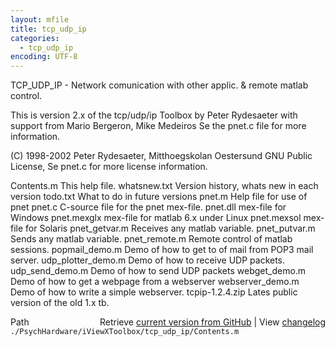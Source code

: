 ```yaml
---
layout: mfile
title: tcp_udp_ip
categories:
  - tcp_udp_ip
encoding: UTF-8
---
```


TCP\_UDP\_IP  - Network comunication with other applic. & remote matlab control.

 This is version 2.x of the tcp/udp/ip Toolbox by
 Peter Rydesaeter with support from  Mario Bergeron,  Mike Medeiros
 Se the pnet.c file for more information.

 \(C\) 1998-2002 Peter Rydesaeter, Mitthoegskolan Oestersund
     GNU Public License, Se pnet.c for more license information.

 Contents.m            This help file.
 whatsnew.txt          Version history, whats new in each version
 todo.txt              What to do in future versions
 pnet.m                Help file for use of pnet
 pnet.c                C-source file for the pnet mex-file.
 pnet.dll              mex-file for Windows
 pnet.mexglx           mex-file for matlab 6.x under Linux
 pnet.mexsol           mex-file for Solaris
 pnet\_getvar.m         Receives any matlab variable.
 pnet\_putvar.m         Sends any matlab variable.
 pnet\_remote.m         Remote control of matlab sessions.
 popmail\_demo.m        Demo of how to get to of mail from POP3 mail server.
 udp\_plotter\_demo.m    Demo of how to receive UDP packets.
 udp\_send\_demo.m       Demo of how to send UDP packets
 webget\_demo.m         Demo of how to get a webpage from a webserver
 webserver\_demo.m      Demo of how to write a simple webserver.
 tcpip-1.2.4.zip       Lates public version of the old 1.x tb.



<div class="code_header" style="text-align:right;">
  <span style="float:left;">Path&nbsp;&nbsp;</span> <span class="counter">Retrieve <a href=
  "https://raw.github.com/Psychtoolbox-3/Psychtoolbox-3/beta/./PsychHardware/iViewXToolbox/tcp_udp_ip/Contents.m">current version from GitHub</a> | View <a href=
  "https://github.com/Psychtoolbox-3/Psychtoolbox-3/commits/beta/./PsychHardware/iViewXToolbox/tcp_udp_ip/Contents.m">changelog</a></span>
</div>
<div class="code">
  <code>./PsychHardware/iViewXToolbox/tcp_udp_ip/Contents.m</code>
</div>
